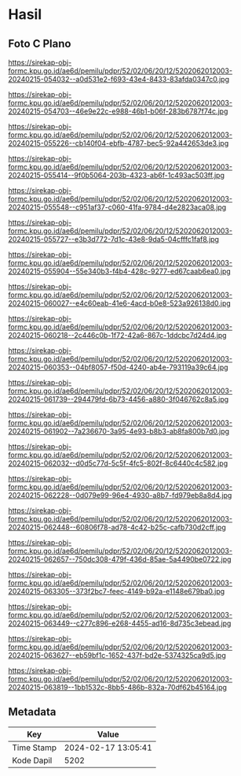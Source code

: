 # Hasil

## Foto C Plano

https://sirekap-obj-formc.kpu.go.id/ae6d/pemilu/pdpr/52/02/06/20/12/5202062012003-20240215-054032--a0d531e2-f693-43e4-8433-83afda0347c0.jpg

https://sirekap-obj-formc.kpu.go.id/ae6d/pemilu/pdpr/52/02/06/20/12/5202062012003-20240215-054703--46e9e22c-e988-46b1-b06f-283b6787f74c.jpg

https://sirekap-obj-formc.kpu.go.id/ae6d/pemilu/pdpr/52/02/06/20/12/5202062012003-20240215-055226--cb140f04-ebfb-4787-bec5-92a442653de3.jpg

https://sirekap-obj-formc.kpu.go.id/ae6d/pemilu/pdpr/52/02/06/20/12/5202062012003-20240215-055414--9f0b5064-203b-4323-ab6f-1c493ac503ff.jpg

https://sirekap-obj-formc.kpu.go.id/ae6d/pemilu/pdpr/52/02/06/20/12/5202062012003-20240215-055548--c951af37-c060-41fa-9784-d4e2823aca08.jpg

https://sirekap-obj-formc.kpu.go.id/ae6d/pemilu/pdpr/52/02/06/20/12/5202062012003-20240215-055727--e3b3d772-7d1c-43e8-9da5-04cfffc1faf8.jpg

https://sirekap-obj-formc.kpu.go.id/ae6d/pemilu/pdpr/52/02/06/20/12/5202062012003-20240215-055904--55e340b3-f4b4-428c-9277-ed67caab6ea0.jpg

https://sirekap-obj-formc.kpu.go.id/ae6d/pemilu/pdpr/52/02/06/20/12/5202062012003-20240215-060027--e4c60eab-41e6-4acd-b0e8-523a926138d0.jpg

https://sirekap-obj-formc.kpu.go.id/ae6d/pemilu/pdpr/52/02/06/20/12/5202062012003-20240215-060218--2c446c0b-1f72-42a6-867c-1ddcbc7d24d4.jpg

https://sirekap-obj-formc.kpu.go.id/ae6d/pemilu/pdpr/52/02/06/20/12/5202062012003-20240215-060353--04bf8057-f50d-4240-ab4e-793119a39c64.jpg

https://sirekap-obj-formc.kpu.go.id/ae6d/pemilu/pdpr/52/02/06/20/12/5202062012003-20240215-061739--294479fd-6b73-4456-a880-3f046762c8a5.jpg

https://sirekap-obj-formc.kpu.go.id/ae6d/pemilu/pdpr/52/02/06/20/12/5202062012003-20240215-061902--7a236670-3a95-4e93-b8b3-ab8fa800b7d0.jpg

https://sirekap-obj-formc.kpu.go.id/ae6d/pemilu/pdpr/52/02/06/20/12/5202062012003-20240215-062032--d0d5c77d-5c5f-4fc5-802f-8c6440c4c582.jpg

https://sirekap-obj-formc.kpu.go.id/ae6d/pemilu/pdpr/52/02/06/20/12/5202062012003-20240215-062228--0d079e99-96e4-4930-a8b7-fd979eb8a8d4.jpg

https://sirekap-obj-formc.kpu.go.id/ae6d/pemilu/pdpr/52/02/06/20/12/5202062012003-20240215-062448--60806f78-ad78-4c42-b25c-cafb730d2cff.jpg

https://sirekap-obj-formc.kpu.go.id/ae6d/pemilu/pdpr/52/02/06/20/12/5202062012003-20240215-062657--750dc308-479f-436d-85ae-5a4490be0722.jpg

https://sirekap-obj-formc.kpu.go.id/ae6d/pemilu/pdpr/52/02/06/20/12/5202062012003-20240215-063305--373f2bc7-feec-4149-b92a-e1148e679ba0.jpg

https://sirekap-obj-formc.kpu.go.id/ae6d/pemilu/pdpr/52/02/06/20/12/5202062012003-20240215-063449--c277c896-e268-4455-ad16-8d735c3ebead.jpg

https://sirekap-obj-formc.kpu.go.id/ae6d/pemilu/pdpr/52/02/06/20/12/5202062012003-20240215-063627--eb59bf1c-1652-437f-bd2e-5374325ca9d5.jpg

https://sirekap-obj-formc.kpu.go.id/ae6d/pemilu/pdpr/52/02/06/20/12/5202062012003-20240215-063819--1bb1532c-8bb5-486b-832a-70df62b45164.jpg


## Metadata

| Key        | Value               |
| ---------- | ------------------- |
| Time Stamp | 2024-02-17 13:05:41 |
| Kode Dapil | 5202                |



